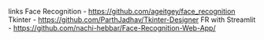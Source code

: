 links
Face Recognition - https://github.com/ageitgey/face_recognition
Tkinter - https://github.com/ParthJadhav/Tkinter-Designer
FR with Streamlit - https://github.com/nachi-hebbar/Face-Recognition-Web-App/
